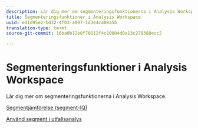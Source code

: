 ```yaml
---
description: Lär dig mer om segmenteringsfunktionerna i Analysis Workspace.
title: Segmenteringsfunktioner i Analysis Workspace
uuid: ed1d95e2-bd32-4f03-a007-1d3e4ca08a5b
translation-type: tm+mt
source-git-commit: 16ba0b12e0f70112f4c10804d0a13c278388ecc2

---
```



# Segmenteringsfunktioner i Analysis Workspace

Lär dig mer om segmenteringsfunktionerna i Analysis Workspace.

[Segmentjämförelse (segment-IQ)](https://marketing.adobe.com/resources/help/en_US/analytics/analysis-workspace/segment-comparison.html)

[Använd segment i utfallsanalys](https://marketing.adobe.com/resources/help/en_US/analytics/analysis-workspace/compare-segments-fallout.html)
